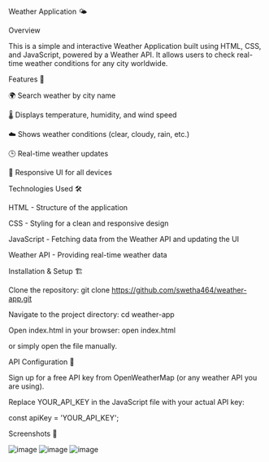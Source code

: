 Weather Application 🌤️

Overview

This is a simple and interactive Weather Application built using HTML, CSS, and JavaScript, powered by a Weather API. It allows users to check real-time weather conditions for any city worldwide.

Features 🚀

🌍 Search weather by city name

🌡️ Displays temperature, humidity, and wind speed

☁️ Shows weather conditions (clear, cloudy, rain, etc.)

🕒 Real-time weather updates

🎨 Responsive UI for all devices

Technologies Used 🛠️

HTML - Structure of the application

CSS - Styling for a clean and responsive design

JavaScript - Fetching data from the Weather API and updating the UI

Weather API - Providing real-time weather data

Installation & Setup 🏗️

Clone the repository: git clone https://github.com/swetha464/weather-app.git

Navigate to the project directory: cd weather-app

Open index.html in your browser: open index.html

or simply open the file manually.

API Configuration 🔑

Sign up for a free API key from OpenWeatherMap (or any weather API you are using).

Replace YOUR_API_KEY in the JavaScript file with your actual API key:

const apiKey = 'YOUR_API_KEY';

Screenshots 📸

![image](https://github.com/user-attachments/assets/23e19e85-5e3d-4967-a5ea-bf38ec56fdef)
![image](https://github.com/user-attachments/assets/d2fa5323-d22a-4fa5-abc5-5672623aa3cd)
![image](https://github.com/user-attachments/assets/234dd5b7-6600-4e04-a0e2-6b9b1d155dc5)


